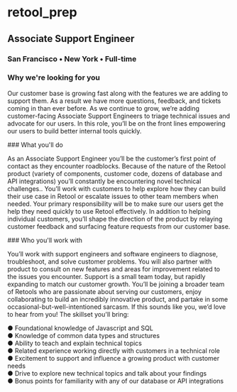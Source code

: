 # retool_prep

## Associate Support Engineer 
### San Francisco • New York • Full-time 
### Why we're looking for you 
<p>Our customer base is growing fast along with the features we are adding to support them. As a result we have more questions, feedback, and tickets coming in than ever before. As we continue to grow, we’re adding customer-facing Associate Support Engineers to triage technical issues and advocate for our users. In this role, you’ll be on the front lines empowering our users to build better internal tools quickly. </p>
### What you'll do 
<p>As an Associate Support Engineer you’ll be the customer’s first point of contact as they encounter roadblocks. Because of the nature of the Retool product (variety of components, customer code, dozens of database and API integrations) you’ll constantly be encountering novel technical challenges.. You’ll work with customers to help explore how they can build their use case in Retool or escalate issues to other team members when needed. 
Your primary responsibility will be to make sure our users get the help they need quickly to use Retool effectively. In addition to helping individual customers, you’ll shape the direction of the product by relaying customer feedback and surfacing feature requests from our customer base.</p>
### Who you'll work with 
<p>You’ll work with support engineers and software engineers to diagnose, troubleshoot, and solve customer problems. You will also partner with product to consult on new features and areas for improvement related to the issues you encounter. Support is a small team today, but rapidly expanding to match our customer growth. 
You’ll be joining a broader team of Retools who are passionate about serving our customers, enjoy collaborating to build an incredibly innovative product, and partake in some occasional-but-well-intentioned sarcasm. If this sounds like you, we’d love to hear from you! 
The skillset you'll bring: 
  
● Foundational knowledge of Javascript and SQL   
● Knowledge of common data types and structures   
● Ability to teach and explain technical topics   
● Related experience working directly with customers in a technical role   
● Excitement to support and influence a growing product with customer needs     
● Drive to explore new technical topics and talk about your findings   
● Bonus points for familiarity with any of our database or API integrations  
  </p>
